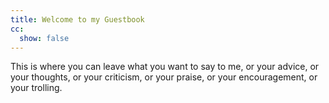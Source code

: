 ```yaml
---
title: Welcome to my Guestbook
cc:
  show: false
---
```

This is where you can leave what you want to say to me, or your advice, or your thoughts, or your criticism, or your praise, or your encouragement, or your trolling.
